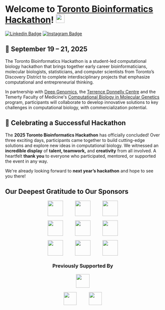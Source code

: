 # Welcome to [Toronto Bioinformatics Hackathon](https://hackbio.ca)! <img src="https://media.giphy.com/media/hvRJCLFzcasrR4ia7z/giphy.gif" width="28px" height="28px">

[![Linkedin Badge](https://img.shields.io/badge/LinkedIn-0077B5?style=for-the-badge&logo=linkedin&logoColor=white)](https://www.linkedin.com/company/toronto-biohackathon/)
[![Instagram Badge](https://img.shields.io/badge/Instagram-E4405F?style=for-the-badge&logo=instagram&logoColor=white)](https://www.instagram.com/biohackathon.to/)

## 🎯 September 19 – 21, 2025

The Toronto Bioinformatics Hackathon is a student-led computational biology hackathon that brings together early career bioinformaticians, molecular biologists, statisticians, and computer scientists from Toronto’s Discovery District to complete interdisciplinary projects that emphasize computational and entrepreneurial thinking.

In partnership with [Deep Genomics](https://www.deepgenomics.com/), the [Terrence Donnelly Centre](https://thedonnellycentre.utoronto.ca/) and the Temerty Faculty of Medicine's [Computational Biology in Molecular Genetics](https://moleculargenetics.utoronto.ca/cbmg) program, participants will collaborate to develop innovative solutions to key challenges in computational biology, with commercialization potential.

## 🎉 Celebrating a Successful Hackathon

The **2025 Toronto Bioinformatics Hackathon** has officially concluded! Over three exciting days, participants came together to build cutting-edge solutions and explore new ideas in computational biology. We witnessed an **incredible display** of **talent, teamwork,** and **creativity** from all involved. A heartfelt **thank you** to everyone who participated, mentored, or supported the event in any way.

We're already looking forward to **next year’s hackathon** and hope to see you there!

## Our Deepest Gratitude to Our Sponsors

<p align="center" style="text-align: center; white-space: nowrap;">
  <picture>
    <source srcset="https://hackbio.ca/img/logos-github/darkmode/present/uoft_ccbr.png" media="(prefers-color-scheme: dark)">
    <img src="https://hackbio.ca/img/logos-github/lightmode/present/uoft_ccbr.png" height="50px" style="display: inline-block; vertical-align: middle;">
  </picture>
  &nbsp;&nbsp;&nbsp;&nbsp;&nbsp;&nbsp;&nbsp;&nbsp;
  <picture>
    <source srcset="https://hackbio.ca/img/logos-github/darkmode/present/dg.png" media="(prefers-color-scheme: dark)">
    <img src="https://hackbio.ca/img/logos-github/lightmode/present/dg.png" height="50px" style="display: inline-block; vertical-align: middle;">
  </picture>
  &nbsp;&nbsp;&nbsp;&nbsp;&nbsp;&nbsp;&nbsp;&nbsp;
  <picture>
    <source srcset="https://hackbio.ca/img/logos-github/darkmode/present/aws.png" media="(prefers-color-scheme: dark)">
    <img src="https://hackbio.ca/img/logos-github/lightmode/present/aws.png" height="50px" style="display: inline-block; vertical-align: middle;">
  </picture>
</p>

<p align="center" style="text-align: center; white-space: nowrap;">
  <picture>
    <source srcset="https://hackbio.ca/img/logos-github/darkmode/present/csb.png" media="(prefers-color-scheme: dark)">
    <img src="https://hackbio.ca/img/logos-github/lightmode/present/csb.png" height="50px" style="display: inline-block; vertical-align: middle;">
  </picture>
  &nbsp;&nbsp;&nbsp;&nbsp;&nbsp;&nbsp;&nbsp;&nbsp;
  <picture>
    <source srcset="https://hackbio.ca/img/logos-github/darkmode/present/uoft_mogen.png" media="(prefers-color-scheme: dark)">
    <img src="https://hackbio.ca/img/logos-github/lightmode/present/uoft_mogen.png" height="50px" style="display: inline-block; vertical-align: middle;">
  </picture>
  &nbsp;&nbsp;&nbsp;&nbsp;&nbsp;&nbsp;&nbsp;&nbsp;
  <picture>
    <source srcset="https://hackbio.ca/img/logos-github/darkmode/present/cbh.png" media="(prefers-color-scheme: dark)">
    <img src="https://hackbio.ca/img/logos-github/lightmode/present/cbh.png" height="50px" style="display: inline-block; vertical-align: middle;">
  </picture>
</p>

<p align="center" style="text-align: center; white-space: nowrap;">
  <picture>
    <source srcset="https://hackbio.ca/img/logos-github/darkmode/present/cagef.png" media="(prefers-color-scheme: dark)">
    <img src="https://hackbio.ca/img/logos-github/lightmode/present/cagef.png" height="50px" style="display: inline-block; vertical-align: middle;">
  </picture>
  &nbsp;&nbsp;&nbsp;&nbsp;&nbsp;&nbsp;&nbsp;&nbsp;
  <picture>
    <source srcset="https://hackbio.ca/img/logos-github/darkmode/present/uoft_bch.png" media="(prefers-color-scheme: dark)">
    <img src="https://hackbio.ca/img/logos-github/lightmode/present/uoft_bch.png" height="50px" style="display: inline-block; vertical-align: middle;">
  </picture>
  &nbsp;&nbsp;&nbsp;&nbsp;&nbsp;&nbsp;&nbsp;&nbsp;
  <picture>
    <source srcset="https://hackbio.ca/img/logos-github/darkmode/present/mc.png" media="(prefers-color-scheme: dark)">
    <img src="https://hackbio.ca/img/logos-github/lightmode/present/mc.png" height="50px" style="display: inline-block; vertical-align: middle;">
  </picture>
</p>

<h3 align="center">Previously Supported By</h3>

<p align="center" style="text-align: center; white-space: nowrap;">
  <picture>
    <source srcset="https://hackbio.ca/img/logos-github/darkmode/past/da-horizontal.png" media="(prefers-color-scheme: dark)">
    <img src="https://hackbio.ca/img/logos-github/lightmode/past/da-horizontal.png" height="44px" style="display: inline-block; vertical-align: middle;">
  </picture>
</p>

<p align="center" style="text-align: center; white-space: nowrap;">
  <picture>
    <source srcset="https://hackbio.ca/img/logos-github/darkmode/past/wolfram.png" media="(prefers-color-scheme: dark)">
    <img src="https://hackbio.ca/img/logos-github/lightmode/past/wolfram.png" height="42px" style="display: inline-block; vertical-align: middle;">
  </picture>
  &nbsp;&nbsp;&nbsp;&nbsp;&nbsp;&nbsp;&nbsp;&nbsp;
  <picture>
    <source srcset="https://hackbio.ca/img/logos-github/darkmode/past/bioinformatics.png" media="(prefers-color-scheme: dark)">
    <img src="https://hackbio.ca/img/logos-github/lightmode/past/bioinformatics.png" height="42px" style="display: inline-block; vertical-align: middle;">
  </picture>
</p>
